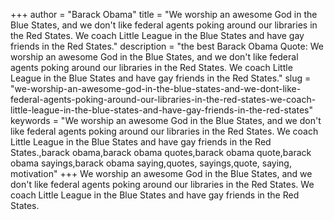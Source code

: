 +++
author = "Barack Obama"
title = "We worship an awesome God in the Blue States, and we don't like federal agents poking around our libraries in the Red States. We coach Little League in the Blue States and have gay friends in the Red States."
description = "the best Barack Obama Quote: We worship an awesome God in the Blue States, and we don't like federal agents poking around our libraries in the Red States. We coach Little League in the Blue States and have gay friends in the Red States."
slug = "we-worship-an-awesome-god-in-the-blue-states-and-we-dont-like-federal-agents-poking-around-our-libraries-in-the-red-states-we-coach-little-league-in-the-blue-states-and-have-gay-friends-in-the-red-states"
keywords = "We worship an awesome God in the Blue States, and we don't like federal agents poking around our libraries in the Red States. We coach Little League in the Blue States and have gay friends in the Red States.,barack obama,barack obama quotes,barack obama quote,barack obama sayings,barack obama saying,quotes, sayings,quote, saying, motivation"
+++
We worship an awesome God in the Blue States, and we don't like federal agents poking around our libraries in the Red States. We coach Little League in the Blue States and have gay friends in the Red States.
